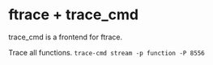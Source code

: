 # ftrace + trace_cmd

trace_cmd is a frontend for ftrace.

Trace all functions.
`trace-cmd stream -p function -P 8556`
